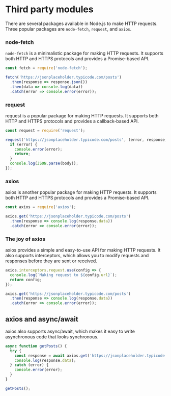 # Third party modules
There are several packages available in Node.js to make HTTP requests. Three popular packages are `node-fetch`, `request`, and `axios`.

### node-fetch
`node-fetch` is a minimalistic package for making HTTP requests. It supports both HTTP and HTTPS protocols and provides a Promise-based API.

```javascript
const fetch = require('node-fetch');

fetch('https://jsonplaceholder.typicode.com/posts')
  .then(response => response.json())
  .then(data => console.log(data))
  .catch(error => console.error(error));
```

### request
request is a popular package for making HTTP requests. It supports both HTTP and HTTPS protocols and provides a callback-based API.

```javascript
const request = require('request');

request('https://jsonplaceholder.typicode.com/posts', (error, response, body) => {
  if (error) {
    console.error(error);
    return;
  }
  console.log(JSON.parse(body));
});
```

### axios
axios is another popular package for making HTTP requests. It supports both HTTP and HTTPS protocols and provides a Promise-based API.

```javascript
const axios = require('axios');

axios.get('https://jsonplaceholder.typicode.com/posts')
  .then(response => console.log(response.data))
  .catch(error => console.error(error));
```

### The joy of axios
axios provides a simple and easy-to-use API for making HTTP requests. It also supports interceptors, which allows you to modify requests and responses before they are sent or received.

```javascript
axios.interceptors.request.use(config => {
  console.log(`Making request to ${config.url}`);
  return config;
});

axios.get('https://jsonplaceholder.typicode.com/posts')
  .then(response => console.log(response.data))
  .catch(error => console.error(error));
```

## axios and async/await
axios also supports async/await, which makes it easy to write asynchronous code that looks synchronous.

```javascript
async function getPosts() {
  try {
    const response = await axios.get('https://jsonplaceholder.typicode.com/posts');
    console.log(response.data);
  } catch (error) {
    console.error(error);
  }
}

getPosts();
```

